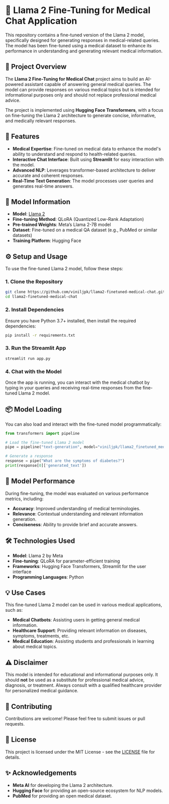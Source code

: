# 🦙 Llama 2 Fine-Tuning for Medical Chat Application

This repository contains a fine-tuned version of the Llama 2 model, specifically designed for generating responses in medical-related queries. The model has been fine-tuned using a medical dataset to enhance its performance in understanding and generating relevant medical information.

## 📄 Project Overview

The **Llama 2 Fine-Tuning for Medical Chat** project aims to build an AI-powered assistant capable of answering general medical queries. The model can provide responses on various medical topics but is intended for informational purposes only and should not replace professional medical advice.

The project is implemented using **Hugging Face Transformers**, with a focus on fine-tuning the Llama 2 architecture to generate concise, informative, and medically relevant responses.

## 🚀 Features

- **Medical Expertise**: Fine-tuned on medical data to enhance the model's ability to understand and respond to health-related queries.
- **Interactive Chat Interface**: Built using **Streamlit** for easy interaction with the model.
- **Advanced NLP**: Leverages transformer-based architecture to deliver accurate and coherent responses.
- **Real-Time Text Generation**: The model processes user queries and generates real-time answers.

## 🧠 Model Information

- **Model**: [Llama 2](https://huggingface.co/meta-llama/Llama-2-7b)
- **Fine-tuning Method**: QLoRA (Quantized Low-Rank Adaptation)
- **Pre-trained Weights**: Meta’s Llama 2-7B model
- **Dataset**: Fine-tuned on a medical QA dataset (e.g., PubMed or similar datasets)
- **Training Platform**: Hugging Face

## ⚙️ Setup and Usage

To use the fine-tuned Llama 2 model, follow these steps:

### 1. Clone the Repository

```bash
git clone https://github.com/viniljpk/llama2-finetuned-medical-chat.git
cd llama2-finetuned-medical-chat
```

### 2. Install Dependencies

Ensure you have Python 3.7+ installed, then install the required dependencies:

```bash
pip install -r requirements.txt
```

### 3. Run the Streamlit App

```bash
streamlit run app.py
```

### 4. Chat with the Model

Once the app is running, you can interact with the medical chatbot by typing in your queries and receiving real-time responses from the fine-tuned Llama 2 model.

## 📦 Model Loading

You can also load and interact with the fine-tuned model programmatically:

```python
from transformers import pipeline

# Load the fine-tuned Llama 2 model
pipe = pipeline("text-generation", model="viniljpk/llama2_finetuned_medical")

# Generate a response
response = pipe("What are the symptoms of diabetes?")
print(response[0]['generated_text'])
```

## 🎯 Model Performance

During fine-tuning, the model was evaluated on various performance metrics, including:

- **Accuracy**: Improved understanding of medical terminologies.
- **Relevance**: Contextual understanding and relevant information generation.
- **Conciseness**: Ability to provide brief and accurate answers.

## 🛠️ Technologies Used

- **Model**: Llama 2 by Meta
- **Fine-tuning**: QLoRA for parameter-efficient training
- **Frameworks**: Hugging Face Transformers, Streamlit for the user interface
- **Programming Languages**: Python

## 💡 Use Cases

This fine-tuned Llama 2 model can be used in various medical applications, such as:

- **Medical Chatbots**: Assisting users in getting general medical information.
- **Healthcare Support**: Providing relevant information on diseases, symptoms, treatments, etc.
- **Medical Education**: Assisting students and professionals in learning about medical topics.

## ⚠️ Disclaimer

This model is intended for educational and informational purposes only. It should **not** be used as a substitute for professional medical advice, diagnosis, or treatment. Always consult with a qualified healthcare provider for personalized medical guidance.

## 🤝 Contributing

Contributions are welcome! Please feel free to submit issues or pull requests.

## 📄 License

This project is licensed under the MIT License - see the [LICENSE](LICENSE) file for details.

## ✨ Acknowledgements

- **Meta AI** for developing the Llama 2 architecture.
- **Hugging Face** for providing an open-source ecosystem for NLP models.
- **PubMed** for providing an open medical dataset.
